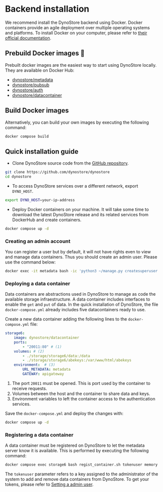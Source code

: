 # Backend installation 

We recommend install the DynoStore backend using Docker. Docker containers provide an agile deployment over multiple operating systems and platforms. To install Docker on your computer, please refer to [their official documentation](https://www.docker.com/).

## Prebuild Docker images 🐋

Prebuilt docker images are the easiest way to start using DynoStore locally. They are available on Docker Hub:

* [dynostore/metadata](xx)
* [dynostore/pubsub](xx)
* [dynostore/auth](xx)
* [dynostore/datacontainer](xx)

## Build Docker images

Alternatively, you can build your own images by executing the following command:

```bash
docker compose build
```

## Quick installation guide

* Clone DynoStore source code from the [GitHub repository](https://github.com/dynostore/dynostore).
```bash 
git clone https://github.com/dynostore/dynostore
cd dynostore
```

* To access DynoStore services over a different network, export ```DYNO_HOST```.
```bash
export DYNO_HOST=your-ip-address
```

* Deploy Docker containers on your machine. It will take some time to download the latest DynoStore release and its related services from DockerHub and create containers.

```bash
docker compose up -d
```

### Creating an admin account

You can register a user but by default, it will not have rights even to view and manage data containers. Thus you should create an admin user. Please use the command below:

```bash
docker exec -it metadata bash -ic 'python3 ~/manage.py createsuperuser'
```

### Deploying a data container

Data containers are abstractions used in DynoStore to manage as code the available storage infraestructure. A data container includes interfaces to enable the ```get``` and ```put``` of data. In the quick installation of DynoStore, the file ```docker-compose.yml``` already includes five datacontainers ready to use. 

Create a new data container adding the following lines to the ```docker-compose.yml``` file:

```yaml
storage6:
    image: dynostore/datacontainer
    ports:
        - "20011:80" # (1)
    volumes: # (2)
        - ./storage/storage6/data:/data
        - ./storage/storage6/abekeys:/var/www/html/abekeys
    environment:  # (3)
        URL_METADATA: metadata
        GATEWAY: apigateway
```

1. The port ```20011``` must be opened. This is port used by the container to receive requests.
2. Volumes between the host and the container to share data and keys.
3. Environment variables to left the container access to the authentication services.

Save the ```docker-compose.yml``` and deploy the changes with:

```bash
docker compose up -d
```

### Registering a data container

A data container must be registered  on DynoStore to let the metadata server know it is available. This is performed by executing the following command:

```bash
docker compose exec storage6 bash regist_container.sh tokenuser memory storage
```

The ```tokenuser``` parameter refers to a key assigned to the administrator of the system to add and remove data containers from DynoStore. To get your tokens, please refer to [Setting a admin user](#creating-an-admin-account).